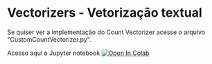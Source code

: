 # Vectorizers - Vetorização textual

Se quiser ver a implementação do Count Vectorizer acesse o arquivo "CustomCountVectorizer.py".


Acesse aqui o Jupyter notebook [![Open In Colab](https://colab.research.google.com/assets/colab-badge.svg)](https://colab.research.google.com/drive/1i8vthISFmNTuOgge1slHqk-pwR2lTdWZ?usp=sharing)


